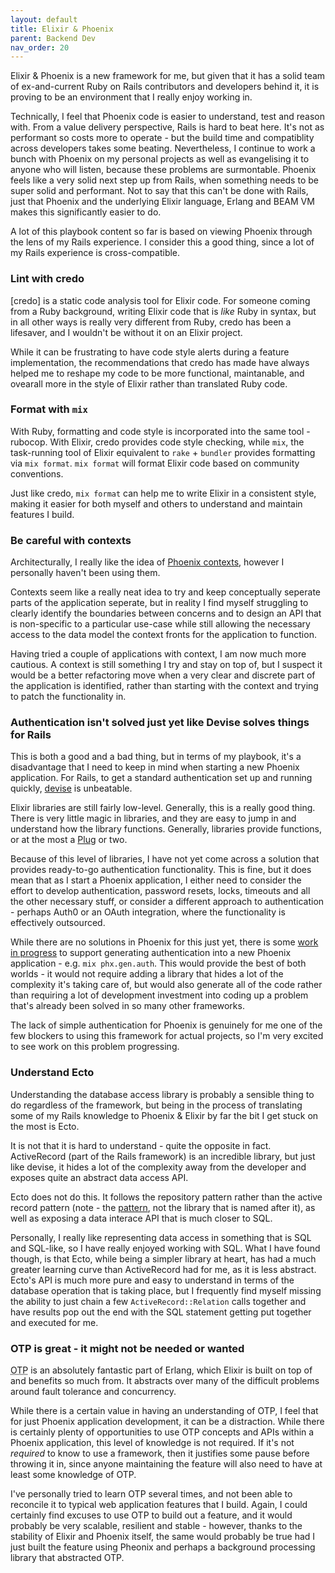 ```yaml
---
layout: default
title: Elixir & Phoenix
parent: Backend Dev
nav_order: 20
---
```



Elixir & Phoenix is a new framework for me, but given that it has a solid team
of ex-and-current Ruby on Rails contributors and developers behind it, it is
proving to be an environment that I really enjoy working in.

Technically, I feel that Phoenix code is easier to understand, test and reason
with. From a value delivery perspective, Rails is hard to beat here. It's not as
performant so costs more to operate - but the build time and compatiblity across
developers takes some beating. Nevertheless, I continue to work a bunch with
Phoenix on my personal projects as well as evangelising it to anyone who will
listen, because these problems are surmontable. Phoenix feels like a very solid
next step up from Rails, when something needs to be super solid and performant.
Not to say that this can't be done with Rails, just that Phoenix and the
underlying Elixir language, Erlang and BEAM VM makes this significantly easier
to do.

A lot of this playbook content so far is based on viewing Phoenix through the
lens of my Rails experience. I consider this a good thing, since a lot of my
Rails experience is cross-compatible.

### Lint with credo

[credo] is a static code analysis tool for Elixir code. For someone coming from
a Ruby background, writing Elixir code that is _like_ Ruby in syntax, but in all
other ways is really very different from Ruby, credo has been a lifesaver, and I
wouldn't be without it on an Elixir project.

While it can be frustrating to have code style alerts during a feature
implementation, the recommendations that credo has made have always helped me to
reshape my code to be more functional, maintanable, and ovearall more in the
style of Elixir rather than translated Ruby code.

### Format with `mix`

With Ruby, formatting and code style is incorporated into the same tool -
rubocop. With Elixir, credo provides code style checking, while `mix`, the
task-running tool of Elixir equivalent to `rake` + `bundler` provides formatting
via `mix format`. `mix format` will format Elixir code based on community
conventions. 

Just like credo, `mix format` can help me to write Elixir in a consistent style,
making it easier for both myself and others to understand and maintain features
I build.

### Be careful with contexts

Architecturally, I really like the idea of [Phoenix
contexts](https://hexdocs.pm/phoenix/contexts.html), however I personally
haven't been using them.

Contexts seem like a really neat idea to try and keep conceptually seperate
parts of the application seperate, but in reality I find myself struggling to
clearly identify the boundaries between concerns and to design an API that is
non-specific to a particular use-case while still allowing the necessary access
to the data model the context fronts for the application to function.

Having tried a couple of applications with context, I am now much more cautious.
A context is still something I try and stay on top of, but I suspect it would be
a better refactoring move when a very clear and discrete part of the application
is identified, rather than starting with the context and trying to patch the
functionality in.

### Authentication isn't solved just yet like Devise solves things for Rails

This is both a good and a bad thing, but in terms of my playbook, it's a
disadvantage that I need to keep in mind when starting a new Phoenix
application. For Rails, to get a standard authentication set up and running
quickly, [devise](https://github.com/heartcombo/devise) is unbeatable. 

Elixir libraries are still fairly low-level. Generally, this is a really good
thing. There is very little magic in libraries, and they are easy to jump in and
understand how the library functions. Generally, libraries provide functions, or
at the most a [Plug](https://hexdocs.pm/phoenix/plug.html) or two. 

Because of this level of libraries, I have not yet come across a solution that
provides ready-to-go authentication functionality. This is fine, but it does
mean that as I start a Phoenix application, I either need to consider the effort
to develop authentication, password resets, locks, timeouts and all the other
necessary stuff, or consider a different approach to authentication - perhaps
Auth0 or an OAuth integration, where the functionality is effectively
outsourced.

While there are no solutions in Phoenix for this just yet, there is some [work
in progress](https://dashbit.co/blog/a-new-authentication-solution-for-phoenix)
to support generating authentication into a new Phoenix application - e.g. `mix
phx.gen.auth`. This would provide the best of both worlds - it would not require
adding a library that hides a lot of the complexity it's taking care of, but
would also generate all of the code rather than requiring a lot of development
investment into coding up a problem that's already been solved in so many other
frameworks. 

The lack of simple authentication for Phoenix is genuinely for me one of the few
blockers to using this framework for actual projects, so I'm very excited to see
work on this problem progressing.

### Understand Ecto

Understanding the database access library is probably a sensible thing to do
regardless of the framework, but being in the process of translating some of my
Rails knowledge to Phoenix & Elixir by far the bit I get stuck on the most is
Ecto. 

It is not that it is hard to understand - quite the opposite in fact.
ActiveRecord (part of the Rails framework) is an incredible library, but just
like devise, it hides a lot of the complexity away from the developer and
exposes quite an abstract data access API. 

Ecto does not do this. It follows the repository pattern rather than the active
record pattern (note - the
[pattern](https://en.wikipedia.org/wiki/Active_record_pattern), not the library
that is named after it), as well as exposing a data interace API that is much
closer to SQL. 

Personally, I really like representing data access in something that is SQL and
SQL-like, so I have really enjoyed working with SQL. What I have found though,
is that Ecto, while being a simpler library at heart, has had a much greater
learning curve than ActiveRecord had for me, as it is less abstract. Ecto's API
is much more pure and easy to understand in terms of the database operation that
is taking place, but I frequently find myself missing the ability to just chain
a few `ActiveRecord::Relation` calls together and have results pop out the end
with the SQL statement getting put together and executed for me. 

### OTP is great - it might not be needed or wanted

<abbr title="Open Telecom Platform">OTP</abbr> is an absolutely fantastic part of Erlang, which Elixir is built on top of and benefits so much from. It abstracts over many of the difficult problems around fault tolerance and concurrency. 

While there is a certain value in having an understanding of OTP, I feel that for just Phoenix application development, it can be a distraction. While there is certainly plenty of opportunities to use OTP concepts and APIs within a Phoenix application, this level of knowledge is not required. If it's not _required_ to know to use a framework, then it justifies some pause before throwing it in, since anyone maintaining the feature will also need to have at least some knowledge of OTP. 

I've personally tried to learn OTP several times, and not been able to reconcile it to typical web application features that I build. Again, I could certainly find excuses to use OTP to build out a feature, and it would probably be very scalable, resilient and stable - however, thanks to the stability of Elixir and Phoenix itself, the same would probably be true had I just built the feature using Pheonix and perhaps a background processing library that abstracted OTP.
